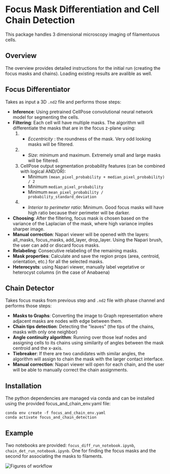# Focus Mask Differentiation and Cell Chain Detection
This package handles 3 dimensional microscopy imaging of filamentuous cells.
## Overview
The overview provides detailed instructions for the initial run (creating the focus masks and chains). Loading existing results are avalible as well.
## Focus Differentiator
Takes as input a 3D `.nd2` file and performs those steps:
  - **Inference**: Using pretrained CellPose convolutional neural network model for segmenting the cells.
  - **Filtering**: Each cell will have multiple masks. The algorithm will differentiate the masks that are in the focus z-plane using:
    1. * *Eccentricity* : the roundness of the mask. Very odd looking masks will be filtered.
    2. * *Size*: minimum and maximum. Extremely small and large masks will be filtered.
    3. CellPose output segmentation probability features (can be combined with logical AND/OR):
       - Minimum `(mean_pixel_probability + median_pixel_probability) / 2`
       - Minimum `median_pixel_probability`
       - Minimum `mean_pixel_probability / probability_standard_deviation`
    4. * *Interior to perimeter ratio*: Minimum. Good focus masks will have high ratio because their perimeter will be darker.
  - **Choosing**: After the filtering, focus mask is chosen based on the variance of the Laplacian of the mask, where high variance implies sharper image.
  - **Manual correction**: Napari viewer will be opened with the layers: all_masks, focus_masks, add_layer, drop_layer. Using the Napari brush, the user can add or discard focus masks.
  - **Relabeling**: Consecutive relabeling of the remaining masks.
  - **Mask properties**: Calculate and save the region props (area, centroid, orientation, etc.) for all the selected masks.
  - **Heterocysts**: using Napari viewer, manually label vegetative or heterocyst columns (in the case of Anabaena)
## Chain Detector
Takes focus masks from previous step and `.nd2` file with phase channel and performs those steps:
  - **Masks to Graphs**: Converting the image to Graph representation where adjacent masks are nodes with edge between them.
  - **Chain tips detection**: Detecting the "leaves" (the tips of the chains, masks with only one neighbor)
  - **Angle continuity algorithm**: Running over those leaf nodes and assigning cells to its chains using similarity of angles between the mask centroid and the x-axis.
  - **Tiebreaker**: If there are two candidates with similar angles, the algorithm will assign to chain the mask with the larger contact interface.
  - **Manual correction**: Napari viewer will open for each chain, and the user will be able to manually correct the chain         assignments.
## Installation
The python dependencies are managed via conda and can be installed using the provided focus_and_chain_env.yaml file:
```
conda env create -f focus_and_chain_env.yaml
conda activate focus_and_chain_detection
```
## Example
Two notebooks are provided: `focus_diff_run_notebook.ipynb`, `chain_det_run_notebook.ipynb`. One for finding the focus masks and the second for associating the masks to filaments.

![Figures of workflow](Res_F6_segmentation.svg)
